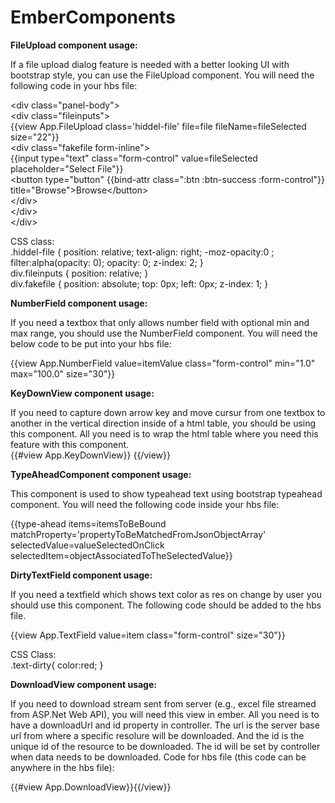 EmberComponents
===============

<b>FileUpload component usage:</B>

If a file upload dialog feature is needed with a better looking UI with bootstrap style, you can use the FileUpload component. You will need the following code in your hbs file: 

&lt;div class="panel-body"&gt;    
   &lt;div class="fileinputs"&gt;                                                                                              
      {{view App.FileUpload class='hiddel-file' file=file fileName=fileSelected size="22"}}                                     
      &lt;div class="fakefile form-inline"&gt;                                                                                  
        {{input type="text" class="form-control" value=fileSelected placeholder="Select File"}}                                   
         &lt;button type="button" {{bind-attr class=":btn :btn-success :form-control"}} title="Browse"&gt;Browse&lt;/button&gt;  
      &lt;/div&gt;                                                                                                                
   &lt;/div&gt;                                                                                                                  
&lt;/div&gt;                                                                                                                    


CSS class:                                                                                                                       
.hiddel-file {
       position: relative;
       text-align: right;
       -moz-opacity:0 ;
       filter:alpha(opacity: 0);
       opacity: 0;
       z-index: 2;
}                                                                                                                             
div.fileinputs {
       position: relative;
}                                                                                                                             
div.fakefile {
       position: absolute;
       top: 0px;
       left: 0px;
       z-index: 1;
}

<b>NumberField component usage:</b>

If you need a textbox that only allows number field with optional min and max range, you should use the NumberField component. You will need the below code to be put into your hbs file:

{{view App.NumberField value=itemValue class="form-control"  min="1.0" max="100.0" size="30"}}                                

<b>KeyDownView component usage:</b>

If you need to capture down arrow key and move cursur from one textbox to another in the vertical direction inside of a html table, you should be using this component. All you need is to wrap the html table where you need this feature with this component.                                                                                                                      
{{#view App.KeyDownView}} {{/view}}

<b>TypeAheadComponent component usage:</b>

This component is used to show typeahead text using bootstrap typeahead component. You will need the following code inside your hbs file:

{{type-ahead items=itemsToBeBound matchProperty='propertyToBeMatchedFromJsonObjectArray' selectedValue=valueSelectedOnClick selectedItem=objectAssociatedToTheSelectedValue}}

<b>DirtyTextField component usage:</b>

If you need a textfield which shows text color as res on change by user you should use this component. The following code should be added to the hbs file.

{{view App.TextField value=item class="form-control" size="30"}}

CSS Class:                                                                                                                    
.text-dirty{
 color:red;
}

<b>DownloadView component usage:</b>

If you need to download stream sent from server (e.g., excel file streamed from ASP.Net Web API), you will need this view in ember. All you need is to have a downloadUrl and id property in controller. The url is the server base url from where a specific resolure will be downloaded. And the id is the unique id of the resource to be downloaded. The id  will be set by controller when data needs to be downloaded. Code for hbs file (this code can be anywhere in the hbs file):

{{#view App.DownloadView}}{{/view}}
